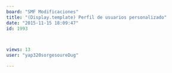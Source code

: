 ```yaml
---
board: "SMF Modificaciones"
title: "(Display.template) Perfil de usuarios personalizado"
date: "2015-11-15 18:09:47"
id: 1993



views: 13
user: "yap320sorgesoureDug"

---
```

